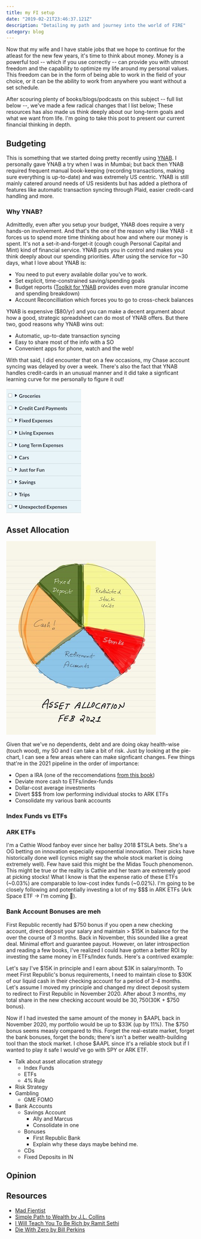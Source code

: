```yaml
---
title: my FI setup
date: "2019-02-21T23:46:37.121Z"
description: "Detailing my path and journey into the world of FIRE"
category: blog
---
```


Now that my wife and I have stable jobs that we hope to continue for the atleast for the new few years, it's time to think about money. Money is a powerful tool -- which if you use correctly -- can provide you with utmost freedom and the capability to optimize my life around my personal values. This freedom can be in the form of being able to work in the field of your choice, or it can be the ability to work from anywhere you want without a set schedule.


After scouring plenty of books/blogs/podcasts on this subject -- full list below --, we've made a few radical changes that I list below; These resources has also made us think deeply about our long-term goals and what we want from life. I'm going to take this post to present our current financial thinking in depth.

## Budgeting

This is something that we started doing pretty recently using [YNAB](https://www.youneedabudget.com/). I personally gave YNAB a try when I was in Mumbai; but back then YNAB required frequent manual book-keeping (recording transactions, making sure everything is up-to-date) and was extremely US centric. YNAB is still mainly catered around needs of US residents but has added a plethora of features like automatic transaction syncing through Plaid, easier credit-card handling and more. 

### Why YNAB?

Admittedly, even after you setup your budget, YNAB does require a very hands-on involvement. And that's the one of the reason why I like YNAB - it forces us to spend more time thinking about how and where our money is spent. It's not a set-it-and-forget-it (cough cough Personal Capital and Mint) kind of financial service. YNAB puts you in control and makes you think deeply about our spending priorities. After using the service for ~30 days, what I love about YNAB is:
- You need to put every available dollar you've to work.
- Set explicit, time-constrained saving/spending goals
- Budget reports ([Toolkit for YNAB](https://github.com/toolkit-for-ynab/toolkit-for-ynab/) provides even more granular income and spending breakdown)
- Account Reconcilliation which forces you to go to cross-check balances


YNAB is expensive ($80/yr) and you can make a decent argument about how a good, strategic spreadsheet can do most of YNAB offers. But there two, good reasons why YNAB wins out:

- Automatic, up-to-date transaction syncing
- Easy to share most of the info with a SO
- Convenient apps for phone, watch and the web!

With that said, I did encounter that on a few occasions, my Chase account syncing was delayed by over a week. There's also the fact that YNAB handles credit-cards in an unusual manner and it did take a signficant learning curve for me personally to figure it out!

![Fixed Expenses include Rent, Internet. Living expenses include variable expenses like utility bills, laundry etc. Long term expenses include year-long subscriptions, credit card fees.](./1.png)

## Asset Allocation

![Cash is mostly kept in a high-yield savings account. Retirement accounts include 401(K) and IRA accounts.](./2.jpeg)

Given that we've no dependents, debt and are doing okay health-wise (touch wood), my SO and I can take a bit of risk. Just by looking at the pie-chart, I can see a few areas where can make signficant changes. Few things that're in the 2021 pipeline in the order of importance:

- Open a IRA (one of the reccomendations [from this book](/book-review-i-will-teach-you-to-be-rich/))
- Deviate more cash to ETFs/index-funds
- Dollar-cost average investments
- Divert $$$ from low performing individual stocks to ARK ETFs
- Consolidate my various bank accounts

### Index Funds vs ETFs

### ARK ETFs

I'm a Cathie Wood fanboy ever since her ballsy 2018 $TSLA bets. She's a OG betting on innovation especially exponential innovation. Their picks have historically done well (cynics might say the whole stock market is doing extremely well). Few have said this might be the Midas Touch phenomenon. This might be true or the reality is Cathie and her team are extremely good at picking stocks! What I know is that the expense ratio of these ETFs (~0.03%) are comparable to low-cost index funds (~0.02%).  I'm going to be closely following and potentially investing a lot of my $$$ in ARK ETFs (Ark Space ETF -> I'm coming 🚀). 

### Bank Account Bonuses are meh

First Republic recently had $750 bonus if you open a new checking account, direct deposit your salary and maintain > $15K in balance for the over the course of 3 months. Back in November, this sounded like a great deal. Minimal effort and guarantee payout. However, on later introspection and reading a few books, I've realized I could have gotten a better ROI by investing the same money in ETFs/Index funds. Here's a contrived example:

Let's say I've $15K in principle and I earn about $3K in salary/month. To meet First Republic's bonus requirements, I need to maintain close to $30K of our liquid cash in their checking account for a period of 3-4 months. Let's assume I moved my principle and changed my direct deposit system to redirect to First Republic in November 2020. After about 3 months, my total share in the new checking account would be $30,750 ($30K + $750 bonus). 

Now if I had invested the same amount of the money in $AAPL back in November 2020, my portfolio would be up to $33K (up by 11%). The $750 bonus seems measly compared to this. Forget the real-estate market, forget the bank bonuses, forget the bonds; there's isn't a better wealth-building tool than the stock market. I chose $AAPL since it's a reliable stock but if I wanted to play it safe I would've go with SPY or ARK ETF.


- Talk about asset allocation strategy
  - Index Funds
  - ETFs 
  - 4% Rule
- Risk Strategy
- Gambling
	- GME FOMO 
- Bank Accounts
	- Savings Account
		- Ally and Marcus
		- Consolidate in one
	- Bonuses
		- First Republic Bank
		- Explain why these days maybe behind me.
	- CDs
	- Fixed Deposits in IN

## Opinion


## Resources

- [Mad Fientist](https://www.madfientist.com/podcast)
- [Simple Path to Wealth by J.L. Collins](https://www.goodreads.com/book/show/30646587-the-simple-path-to-wealth)
- [I Will Teach You To Be Rich by Ramit Sethi](https://www.goodreads.com/book/show/40591670-i-will-teach-you-to-be-rich)
- [Die With Zero by Bill Perkins](https://www.goodreads.com/book/show/52950915-die-with-zero)

